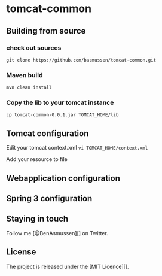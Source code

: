tomcat-common
=============




## Building from source


### check out sources
`git clone https://github.com/basmussen/tomcat-common.git`

### Maven build
`mvn clean install`


### Copy the lib to your tomcat instance
`cp tomcat-common-0.0.1.jar TOMCAT_HOME/lib`

## Tomcat configuration

Edit your tomcat context.xml
`vi TOMCAT_HOME/context.xml`

Add your resource to file

<Context>
  <Resource auth="Container" factory="com.benasmussen.jndi.url.URLFactory" name="url/MyUrl" type="java.net.URL"    url="file:///your/path/to/file"/>
</Context>



## Webapplication configuration


## Spring 3 configuration





## Staying in touch
Follow me [@BenAsmussen][] on Twitter. 

## License
The project is released under  the [MIT Licence][].



